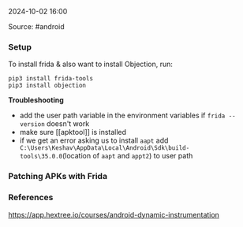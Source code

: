 
2024-10-02 16:00

Source: #android 
### Setup

To install frida & also want to install Objection, run:
```
pip3 install frida-tools
pip3 install objection
```

**Troubleshooting**
- add the user path variable in the environment variables if `frida --version` doesn't work 
- make sure [[apktool]] is installed
- if we get an error asking us to install `aapt` add` C:\Users\Keshav\AppData\Local\Android\Sdk\build-tools\35.0.0`(location of `aapt` and `appt2`) to user path 
### Patching APKs with Frida







### References

https://app.hextree.io/courses/android-dynamic-instrumentation